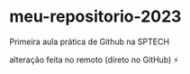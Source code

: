 # meu-repositorio-2023
Primeira aula prática de Github na SPTECH

alteração feita no remoto (direto no GitHub) :zap:
